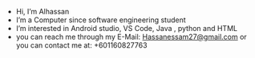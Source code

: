 - Hi, I’m Alhassan
- I’m a Computer since software engineering student
- I’m interested in Android studio, VS Code, Java , python and HTML
- you can reach me through my E-Mail: Hassanessam27@gmail.com or you can contact me at: +601160827763

<!---
Hassan4920/Hassan4920 is a ✨ special ✨ repository because its `README.md` (this file) appears on your GitHub profile.
You can click the Preview link to take a look at your changes.
--->

